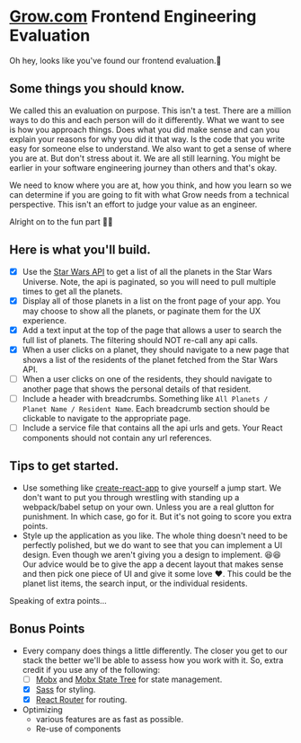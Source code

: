 [Grow.com](https://grow.com) Frontend Engineering Evaluation
=========

Oh hey, looks like you've found our frontend evaluation.🚀

## Some things you should know.
We called this an evaluation on purpose. This isn't a test. There are a million ways to do this and each person will do it differently. What we want to see is how you approach things. Does what you did make sense and can you explain your reasons for why you did it that way. Is the code that you write easy for someone else to understand. We also want to get a sense of where you are at. But don't stress about it. We are all still learning. You might be earlier in your software engineering journey than others and that's okay.

We need to know where you are at, how you think, and how you learn so we can determine if you are going to fit with what Grow needs from a technical perspective. This isn't an effort to judge your value as an engineer.

Alright on to the fun part 🎉🎉

## Here is what you'll build.
- [x] Use the [Star Wars API](https://swapi.dev/) to get a list of all the planets in the Star Wars Universe. Note, the api is paginated, so you will need to pull multiple times to get all the planets.
- [x] Display all of those planets in a list on the front page of your app. You may choose to show all the planets, or paginate them for the UX experience.
- [x] Add a text input at the top of the page that allows a user to search the full list of planets. The filtering should NOT re-call any api calls.
- [x] When a user clicks on a planet, they should navigate to a new page that shows a list of the residents of the planet fetched from the Star Wars API.
- [ ] When a user clicks on one of the residents, they should navigate to another page that shows the personal details of that resident.
- [ ] Include a header with breadcrumbs. Something like `All Planets / Planet Name / Resident Name`. Each breadcrumb section should be clickable to navigate to the appropriate page.
- [ ] Include a service file that contains all the api urls and gets. Your React components should not contain any url references.

## Tips to get started.
- Use something like [create-react-app](https://reactjs.org/docs/create-a-new-react-app.html#create-react-app) to give yourself a jump start. We don't want to put you through wrestling with standing up a webpack/babel setup on your own. Unless you are a real glutton for punishment. In which case, go for it. But it's not going to score you extra points.
- Style up the application as you like. The whole thing doesn't need to be perfectly polished, but we do want to see that you can implement a UI design. Even though we aren't giving you a design to implement. 😆😆 Our advice would be to give the app a decent layout that makes sense and then pick one piece of UI and give it some love ❤. This could be the planet list items, the search input, or the individual residents.

Speaking of extra points...

## Bonus Points
- Every company does things a little differently. The closer you get to our stack the better we'll be able to assess how you work with it. So, extra credit if you use any of the following:
  - [ ] [Mobx](https://mobx.js.org) and [Mobx State Tree](https://mobx-state-tree.js.org) for state management.
  - [X] [Sass](https://sass-lang.com/) for styling.
  - [X] [React Router](https://reacttraining.com/react-router/) for routing.
- Optimizing
  - various features are as fast as possible.
  - Re-use of components
